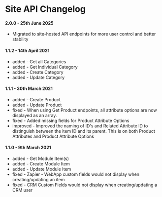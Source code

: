 # Site API Changelog

#### 2.0.0 - 25th June 2025

* Migrated to site-hosted API endpoints for more user control and better stability

#### 1.1.2 - 14th April 2021

* added - Get all Categories
* added - Get Individual Category
* added - Create Category
* added - Update Category

#### 1.1.1 - 30th March 2021

* added - Create Product
* added - Update Product
* fixed - When using Get Product endpoints, all attribute options are now displayed as an array.
* fixed - Added missing fields for Product Attribute Options
* improved - Improved the naming of ID's and Related Attribute ID to distinguish between the item ID and its parent. This is on both Product Attributes and Product Attribute Options

#### 1.1.0 - 9th March 2021

* added - Get Module Item(s)
* added - Create Module Item
* added - Update Module Item
* fixed - Zapier - WebApp custom fields would not display when creating/updating an item
* fixed - CRM Custom Fields would not display when creating/updating a CRM user
